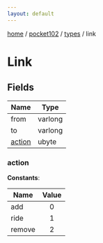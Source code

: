 ```yaml
---
layout: default
---
```


[home](/)  /  [pocket102](/protocol/pocket102)  /  [types](/protocol/pocket102/types)  /  link

# Link

## Fields

Name | Type
---|---
from | varlong
to | varlong
[action](#action) | ubyte

### action

**Constants**:

Name | Value
---|:---:
add | 0
ride | 1
remove | 2
